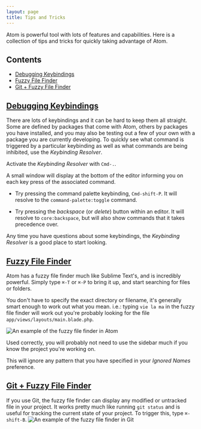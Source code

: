 ```yaml
---
layout: page
title: Tips and Tricks
---
```


Atom is powerful tool with lots of features and capabilities. Here is a
collection of tips and tricks for quickly taking advantage of Atom.

## Contents

- [Debugging Keybindings](#DebuggingKeybindings)
- [Fuzzy File Finder](#FuzzyFileFinder)
- [Git + Fuzzy File Finder](#GitFuzzyFileFinder)

## <a name="DebuggingKeybindings" href="#DebuggingKeybindings">Debugging Keybindings</a>

There are lots of keybindings and it can be hard to keep them all straight. Some are defined by packages that come with Atom, others by packages you have installed, and you may also be testing out a few of your own with a package you are currently developing. To quickly see what command is triggered by a particular keybinding as well as what commands are being inhibited, use the *Keybinding Resolver*.

Activate the *Keybinding Resolver* with `Cmd-.`.

A small window will display at the bottom of the editor informing you on each key press of the associated command.

- Try pressing the command palette keybinding, `Cmd-shift-P`. It will resolve to the `command-palette:toggle` command.

- Try pressing the *backspace* (or *delete*) button within an editor. It will resolve to `core:backspace`, but will also show commands that it takes precedence over.

Any time you have questions about some keybindings, the *Keybinding Resolver* is a good place to start looking.

## <a name="FuzzyFileFinder" href="#FuzzyFileFinder">Fuzzy File Finder</a>

Atom has a fuzzy file finder much like Sublime Text's, and is incredibly
powerful. Simply type `⌘-T` or `⌘-P` to bring it up, and start searching for
files or folders.

You don't have to specify the exact directory or filename, it's generally smart
enough to work out what you mean. i.e.: typing `vie la ma` in the fuzzy file
finder will work out you're probably looking for the file
`app/views/layouts/main.blade.php`.

![An example of the fuzzy file finder in Atom](http://i.imgur.com/CiyBqTc.png)

Used correctly, you will probably not need to use the sidebar much if you know
the project you're working on.

This will ignore any pattern that you have specified in your *Ignored Names*
preference.

## <a name="GitFuzzyFileFinder" href="#GitFuzzyFileFinder">Git + Fuzzy File Finder</a>

If you use Git, the fuzzy file finder can display any modified or untracked file
in your project. It works pretty much like running `git status` and is useful
for tracking the current state of your project. To trigger this, type
`⌘-shift-B`.
![An example of the fuzzy file finder in Git](http://i.imgur.com/SY4j5nr.png)

